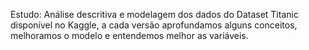 Estudo: Análise descritiva e modelagem dos dados do Dataset Titanic disponível no Kaggle, a cada versão aprofundamos alguns conceitos, melhoramos o modelo e entendemos melhor as variáveis.
